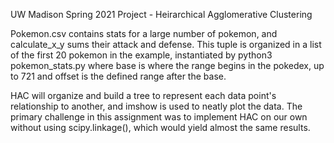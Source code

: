 UW Madison Spring 2021 Project - Heirarchical Agglomerative Clustering

Pokemon.csv contains stats for a large number of pokemon, and calculate_x_y sums their attack and defense.
This tuple is organized in a list of the first 20 pokemon in the example, instantiated by
	python3 pokemon_stats.py <base> <offset>
where base is where the range begins in the pokedex, up to 721 and
offset is the defined range after the base.

HAC will organize and build a tree to represent each
data point's relationship to another, and imshow is used to neatly plot
the data. The primary challenge in this assignment was to implement HAC
on our own without using scipy.linkage(), which would yield almost the
same results.
